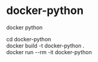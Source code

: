 # docker-python
 docker python
 
 cd docker-python\
 docker build -t docker-python .\
 docker run --rm -it  docker-python
